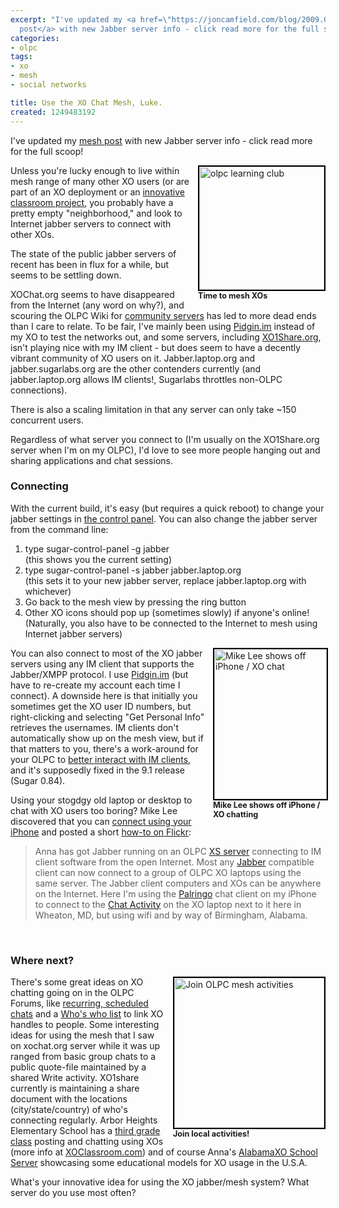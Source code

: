 ```yaml
---
excerpt: "I've updated my <a href=\"https://joncamfield.com/blog/2009.07/collaboration-and-the-xo-mesh.html\">mesh
  post</a> with new Jabber server info - click read more for the full scoop!\r\n"
categories:
- olpc
tags:
- xo
- mesh
- social networks

title: Use the XO Chat Mesh, Luke.
created: 1249483192
---
```

I've updated my <a href="https://joncamfield.com/blog/2009.07/collaboration-and-the-xo-mesh.html">mesh post</a> with new Jabber server info - click read more for the full scoop!
<!--break-->
<div style="float: right; margin-left: 10px; margin-bottom: 10px;"><a 
href="https://www.flickr.com/photos/dcmetroblogger/2026119441/in/set-72157594232448993/"><img src="https://www.olpcnews.com/images/olpc-lcdc-mesh.jpg" alt="olpc learning club" style="border: 2px solid rgb(0, 0, 0); width: 200px; height: 197px;"></a><br><span style="font-size: 0.9em; margin-top: 0px;"><b>Time to mesh XOs</b></span></div>

<p>Unless you're lucky enough to live within mesh range of many other XO users (or are part of an XO deployment or an <a href="https://roomtwelve.org">innovative classroom project</a>, you probably have a pretty empty "neighborhood," and look to Internet jabber servers to connect with other XOs. </p>

<p>The state of the public jabber servers of recent has been in flux for a while, but seems to be settling down.</p>

<p>XOChat.org seems to have disappeared from the Internet (any word on why?), and scouring the OLPC Wiki for <a 
href="https://wiki.laptop.org/go/Community_Jabber_Servers">community servers</a> has led to more dead ends than I care to relate. To be fair, I've mainly been using <a href="https://www.pidgin.im">Pidgin.im</a> instead of my XO to test the networks out, and some servers, including <a 
href="https://xoshare.org/mi/default.aspx">XO1Share.org</a>, isn't playing nice  with my IM client - but does seem to have a decently vibrant community of XO users on it.  Jabber.laptop.org and jabber.sugarlabs.org are the other contenders currently (and jabber.laptop.org allows IM clients!, Sugarlabs throttles non-OLPC connections).</p>

<p>There is also a scaling limitation in that any server can only take ~150 concurrent users.  </p>

<p>Regardless of what server you connect to (I'm usually on the XO1Share.org server when I'm on my OLPC),  I'd love to see more people hanging out and sharing applications and chat sessions.</p>

<h3>Connecting</h3>
<p>With the current build, it's easy (but requires a quick reboot) to change your jabber settings in <a href="https://wiki.laptop.org/go/Sugar_Control_Panel#Network">the 
control panel</a>. You can also change the jabber server from the command 
line:</p>
<ol>
  <li>type sugar-control-panel -g jabber<br />
    (this shows you the current setting)</li>
  <li>type sugar-control-panel -s jabber jabber.laptop.org<br />
    (this sets it to your new jabber server, replace jabber.laptop.org with whichever)</li>
  <li>Go back to the mesh view by pressing the ring button</li>
  <li>Other XO icons should pop up (sometimes slowly) if anyone's online! 
(Naturally, you also have to be connected to the Internet to mesh using Internet 
jabber servers)</li>
</ol>
<div style="float: right; margin-left: 10px; margin-bottom: 10px; width: 
180px;"><a href="https://www.flickr.com/photos/curiouslee/2976706457/"><img 
src="https://farm4.static.flickr.com/3203/2976706457_854aec1cfb_m.jpg" alt="Mike 
Lee shows off iPhone / XO chat" style="border: 2px solid rgb(0, 0, 0); width: 
180px; height: 240px;"></a><br><span style="font-size: 0.9em; margin-top: 
0px;"><b>Mike Lee shows off iPhone / XO chatting</b></span></div>
<p>You can also connect to most of the XO jabber servers using any IM client that supports the Jabber/XMPP 
protocol. I use  <a href="https://www.pidgin.im">Pidgin.im</a> (but have to re-create my account each time I connect). A downside here is that initially you sometimes get the XO user ID numbers, but right-clicking and selecting "Get Personal Info" retrieves the usernames.  IM clients don't automatically show up on the mesh view, but if that matters to you, there's a work-around for your OLPC to <a href="https://wiki.laptop.org/go/Jabber">better interact with IM clients</a>, and it's supposedly fixed in the 9.1 release (Sugar 0.84).</p>  

<p>Using your stogdgy old laptop or desktop to chat with XO users too boring?  Mike Lee discovered that you can <a href="https://www.olpcnews.com/forum/index.php?topic=3891.0">connect using  your iPhone</a> and posted a short <a href="https://www.flickr.com/photos/curiouslee/2976706457/">how-to on 
Flickr</a>:</p>
<blockquote>Anna has got Jabber running on an OLPC <a href="https://wiki.laptop.org/go/School_server" rel="nofollow">XS server</a> connecting to IM client software from the open Internet. Most any <a 
href="https://wiki.laptop.org/go/Jabber" rel="nofollow">Jabber</a> compatible client can now connect to a group of OLPC XO laptops using the same server. The Jabber client computers and XOs can be anywhere on the Internet. Here I'm using the <a href="https://www.palringo.com/" rel="nofollow">Palringo</a> chat client on my iPhone to connect to the <a href="https://wiki.laptop.org/go/Chat" rel="nofollow">Chat Activity</a> on the XO laptop next to it here in Wheaton, MD, but using wifi and by way of Birmingham, Alabama.</blockquote>

<br clear="right" />
<h3>Where next?</h3>
<div style="float: right; margin-left: 10px; margin-bottom: 10px;"><a 
href="https://flickr.com/photos/dcmetroblogger/2288483805/"><img 
src="https://farm4.static.flickr.com/3098/2288483805_45c0bce779_m.jpg" alt="Join OLPC mesh activities" style="border: 2px solid rgb(0, 0, 0); width: 240px; "></a><br><span style="font-size: 0.9em; margin-top: 0px;"><b>Join local activities!</b></span></div>

<p>There's some great ideas on XO chatting going on in the OLPC Forums, like <a href="https://olpcnews.com/forum/index.php?topic=2817.0" target="_blank">recurring, scheduled chats</a> and a <a href="https://olpcnews.com/forum/index.php?topic=2434.15" target="_blank">Who's who list</a> to link XO handles to people.  Some interesting ideas for using the mesh that I saw on xochat.org server while it was up ranged from basic group chats to a public quote-file maintained by a shared Write activity.  XO1share currently is maintaining a share document with the locations (city/state/country) of who's connecting regularly. Arbor Heights Elementary School has a <a href="https://www.roomtwelve.org">third grade class</a> posting and chatting using XOs (more info at <a href="https://xoclassroom.wikispaces.com">XOClassroom.com</a>) and of course Anna's <a href="https://alabamaxo.org">AlabamaXO School Server</a> showcasing some educational models for XO usage in the U.S.A.</p>

<p>What's your innovative idea for using the XO jabber/mesh system? What server do you use most often?</p>
